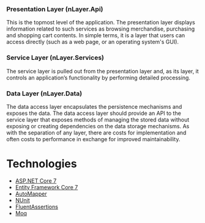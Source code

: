 ### Presentation Layer (nLayer.Api)

This is the topmost level of the application. The presentation layer displays information related to such services as browsing merchandise, purchasing and shopping cart contents. In simple terms, it is a layer that users can access directly (such as a web page, or an operating system's GUI).

### Service Layer (nLayer.Services)

The service layer is pulled out from the presentation layer and, as its layer, it controls an application’s functionality by performing detailed processing.

### Data Layer (nLayer.Data)

The data access layer encapsulates the persistence mechanisms and exposes the data. The data access layer should provide an API to the service layer that exposes methods of managing the stored data without exposing or creating dependencies on the data storage mechanisms. As with the separation of any layer, there are costs for implementation and often costs to performance in exchange for improved maintainability.

# Technologies

- [ASP.NET Core 7](https://learn.microsoft.com/en-us/aspnet/core/introduction-to-aspnet-core?view=aspnetcore-7.0)
- [Entity Framework Core 7](https://learn.microsoft.com/en-us/ef/core/)
- [AutoMapper](https://automapper.org/)
- [NUnit](https://nunit.org/)
- [FluentAssertions](https://fluentassertions.com/)
- [Moq](https://github.com/moq)

